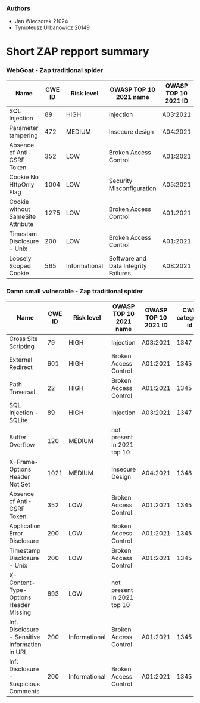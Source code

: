 ### Authors 
- Jan Wieczorek 21024
- Tymoteusz Urbanowicz 20149

# Short ZAP repport summary

### WebGoat - Zap traditional spider
| Name | CWE ID | Risk level | OWASP TOP 10 2021 name | OWASP TOP 10 2021 ID | CWE category id
|---|---|---|---|---|---|
|SQL Injection | 89 | HIGH | Injection | A03:2021 | 1347|
| Parameter tampering | 472 | MEDIUM | Insecure design | A04:2021 | 1348 |
| Absence of Anti-CSRF Token | 352 | LOW | Broken Access Control | A01:2021 | 1345 |
| Cookie No HttpOnly Flag | 1004 | LOW | Security Misconfiguration | A05:2021 | 1349 |
| Cookie without SameSite Attribute | 1275 | LOW | Broken Access Control | A01:2021 | 1345 |
| Timestam Disclosure - Unix | 200 | LOW | Broken Access Control | A01:2021 | 1345 |
| Loosely Scoped Cookie | 565 | Informational | Software and Data Integrity Failures | A08:2021 | 1354 |

### Damn small vulnerable - Zap traditional spider
| Name | CWE ID | Risk level | OWASP TOP 10 2021 name | OWASP TOP 10 2021 ID | CWE category id
|---|---|---|---|---|---|
| Cross Site Scripting | 79 | HIGH | Injection | A03:2021 | 1347 |
| External Redirect | 601 | HIGH | Broken Access Control | A01:2021 | 1345 |
| Path Traversal | 22 | HIGH | Broken Access Control | A01:2021 | 1345 |
| SQL Injection - SQLite | 89 | HIGH | Injection | A03:2021 | 1347 |
| Buffer Overflow | 120 | MEDIUM | not present in 2021 top 10 |    |    |
| X-Frame-Options Header Not Set | 1021 | MEDIUM | Insecure Design | A04:2021 | 1348 |
| Absence of Anti-CSRF Token | 352 | LOW | Broken Access Control | A01:2021 | 1345 |
| Application Error Disclosure | 200 | LOW | Broken Access Control | A01:2021 | 1345 |
| Timestamp Disclosure - Unix | 200 | LOW | Broken Access Control | A01:2021 | 1345 |
| X-Content-Type-Options Header Missing | 693 | LOW | not present in 2021 top 10 |    |    |
| Inf. Disclosure - Sensitive Information in URL | 200 | Informational | Broken Access Control | A01:2021 | 1345 |
| Inf. Disclosure - Suspicious Comments | 200 | Informational | Broken Access Control | A01:2021 | 1345 |
